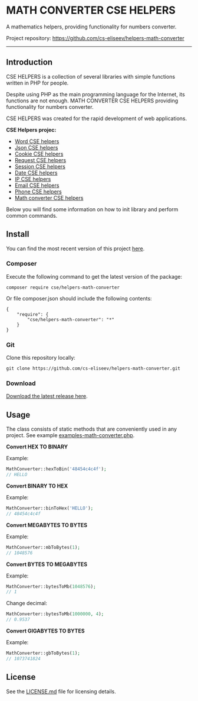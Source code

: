MATH CONVERTER CSE HELPERS
=======

A mathematics helpers, providing functionality for numbers converter.

Project repository: https://github.com/cs-eliseev/helpers-math-converter

***

## Introduction

CSE HELPERS is a collection of several libraries with simple functions written in PHP for people.

Despite using PHP as the main programming language for the Internet, its functions are not enough. MATH CONVERTER CSE HELPERS providing functionality for numbers converter.

CSE HELPERS was created for the rapid development of web applications.

**CSE Helpers projec:**
* [Word CSE helpers](https://github.com/cs-eliseev/helpers-word)
* [Json CSE helpers](https://github.com/cs-eliseev/helpers-json)
* [Cookie CSE helpers](https://github.com/cs-eliseev/helpers-cookie)
* [Request CSE helpers](https://github.com/cs-eliseev/helpers-request)
* [Session CSE helpers](https://github.com/cs-eliseev/helpers-session)
* [Date CSE helpers](https://github.com/cs-eliseev/helpers-date)
* [IP CSE helpers](https://github.com/cs-eliseev/helpers-ip)
* [Email CSE helpers](https://github.com/cs-eliseev/helpers-email)
* [Phone CSE helpers](https://github.com/cs-eliseev/helpers-phone)
* [Math converter CSE helpers](https://github.com/cs-eliseev/helpers-phone)

Below you will find some information on how to init library and perform common commands.

## Install

You can find the most recent version of this project [here](https://github.com/cs-eliseev/helpers-math-converter).

### Composer

Execute the following command to get the latest version of the package:
```shell
composer require cse/helpers-math-converter
```

Or file composer.json should include the following contents:
```
{
    "require": {
        "cse/helpers-math-converter": "*"
    }
}
```

### Git

Clone this repository locally:
```shell
git clone https://github.com/cs-eliseev/helpers-math-converter.git
```

### Download

[Download the latest release here](https://github.com/cs-eliseev/helpers-math-converter/archive/master.zip).

## Usage

The class consists of static methods that are conveniently used in any project. See example [examples-math-converter.php](https://github.com/cs-eliseev/helpers-math-converter/blob/master/examples/examples-math-converter.php).

**Convert HEX TO BINARY**

Example:
```php
MathConverter::hexToBin('48454c4c4f');
// HELLO
```

**Convert BINARY TO HEX**

Example:
```php
MathConverter::binToHex('HELLO');
// 48454c4c4f
```

**Convert MEGABYTES TO BYTES**

Example:
```php
MathConverter::mbToBytes(1);
// 1048576
```

**Convert BYTES TO MEGABYTES**

Example:
```php
MathConverter::bytesToMb(1048576);
// 1
```

Change decimal:
```php
MathConverter::bytesToMb(1000000, 4);
// 0.9537
```

**Convert GIGABYTES TO BYTES**

Example:
```php
MathConverter::gbToBytes(1);
// 1073741824
```

## License

See the [LICENSE.md](https://github.com/cs-eliseev/helpers-math-converter/blob/master/LICENSE.md) file for licensing details.